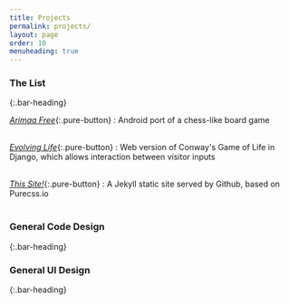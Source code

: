 ```yaml
---
title: Projects
permalink: projects/
layout: page
order: 10
menuheading: true
---
```

[arimaafree]: {{page.url}}arimaafree/
[evolvinglife]: {{page.url}}evolvinglife/
[thissite]: {{page.url}}thissite/

### The List
{:.bar-heading}

[*Arimaa Free*][arimaafree]{:.pure-button}
: Android port of a chess-like board game  
<br>

[*Evolving Life*][evolvinglife]{:.pure-button}
: Web version of Conway's Game of Life in Django, which allows interaction between visitor inputs  
<br>

[*This Site!*][thissite]{:.pure-button}
: A Jekyll static site served by Github, based on Purecss.io  
<br>

### General Code Design
{:.bar-heading}


### General UI Design
{:.bar-heading}